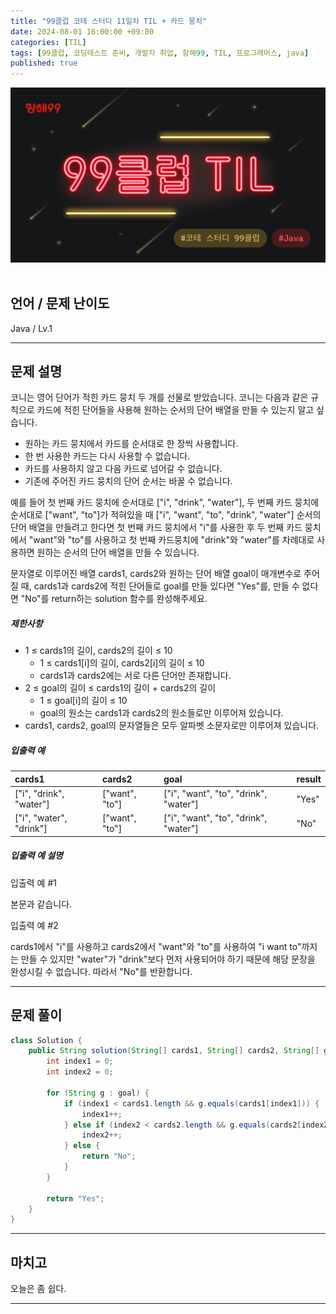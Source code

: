 ```yaml
---
title: "99클럽 코테 스터디 11일차 TIL + 카드 뭉치"
date: 2024-08-01 16:00:00 +09:00
categories: [TIL]
tags: [99클럽, 코딩테스트 준비, 개발자 취업, 항해99, TIL, 프로그래머스, java]
published: true
---
```


![99club](/assets/img/java/til/99club_1.png)<br/><br/>

## **언어 / 문제 난이도** ##

Java / Lv.1

------

## **문제 설명** ##

코니는 영어 단어가 적힌 카드 뭉치 두 개를 선물로 받았습니다. 코니는 다음과 같은 규칙으로 카드에 적힌 단어들을 사용해 원하는 순서의 단어 배열을 만들 수 있는지 알고 싶습니다.

- 원하는 카드 뭉치에서 카드를 순서대로 한 장씩 사용합니다.
- 한 번 사용한 카드는 다시 사용할 수 없습니다.
- 카드를 사용하지 않고 다음 카드로 넘어갈 수 없습니다.
- 기존에 주어진 카드 뭉치의 단어 순서는 바꿀 수 없습니다.

예를 들어 첫 번째 카드 뭉치에 순서대로 ["i", "drink", "water"], 두 번째 카드 뭉치에 순서대로 ["want", "to"]가 적혀있을
때 ["i", "want", "to", "drink", "water"] 순서의 단어 배열을 만들려고 한다면 첫 번째 카드 뭉치에서 "i"를 사용한 후 두 번째 카드 뭉치에서 "want"와 "to"를 사용하고 첫 번째
카드뭉치에 "drink"와 "water"를 차례대로 사용하면 원하는 순서의 단어 배열을 만들 수 있습니다.

문자열로 이루어진 배열 cards1, cards2와 원하는 단어 배열 goal이 매개변수로 주어질 때, cards1과 cards2에 적힌 단어들로 goal를 만들 있다면 "Yes"를, 만들 수 없다면 "No"를
return하는 solution 함수를 완성해주세요.

##### **제한사항**

- 1 ≤ cards1의 길이, cards2의 길이 ≤ 10
  - 1 ≤ cards1[i]의 길이, cards2[i]의 길이 ≤ 10
  - cards1과 cards2에는 서로 다른 단어만 존재합니다.
- 2 ≤ goal의 길이 ≤ cards1의 길이 + cards2의 길이
  - 1 ≤ goal[i]의 길이 ≤ 10
  - goal의 원소는 cards1과 cards2의 원소들로만 이루어져 있습니다.
- cards1, cards2, goal의 문자열들은 모두 알파벳 소문자로만 이루어져 있습니다.

##### **입출력 예**

| cards1                  | cards2         | goal                                    | result    |
|:------------------------|:---------------|:----------------------------------------|:----------|
| ["i", "drink", "water"] | ["want", "to"] | ["i", "want", "to", "drink", "water"]   | "Yes"     |
| ["i", "water", "drink"] | ["want", "to"] | ["i", "want", "to", "drink", "water"]   | "No"      |

##### **입출력 예 설명**

입출력 예 #1<br/>

본문과 같습니다.

입출력 예 #2<br/>

cards1에서 "i"를 사용하고 cards2에서 "want"와 "to"를 사용하여 "i want to"까지는 만들 수 있지만 "water"가 "drink"보다 먼저 사용되어야 하기 때문에 해당 문장을 완성시킬 수
없습니다. 따라서 "No"를 반환합니다.

------

## **문제 풀이** ##

~~~java
class Solution {
    public String solution(String[] cards1, String[] cards2, String[] goal) {
        int index1 = 0;
        int index2 = 0;

        for (String g : goal) {
            if (index1 < cards1.length && g.equals(cards1[index1])) {
                index1++;
            } else if (index2 < cards2.length && g.equals(cards2[index2])) {
                index2++;
            } else {
                return "No";
            }
        }

        return "Yes";
    }
}
~~~

------

## **마치고** ##

오늘은 좀 쉽다.

------

